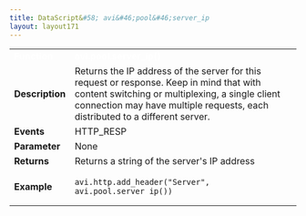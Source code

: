 ```yaml
---
title: DataScript&#58; avi&#46;pool&#46;server_ip
layout: layout171
---
```

<table class="table table-hover table table-bordered table-hover">  
<tbody>       
<tr>   
<td><font size="3" color="white"><strong>Function</strong></font></td>
<td><font color="white"><b>avi.pool.server_ip()</b></font></td>
</tr>
<tr>   
<td><font size="3"><strong>Description</strong></font></td>
<td>Returns the IP address of the server for this request or response. Keep in mind that with content switching or multiplexing, a single client connection may have multiple requests, each distributed to a different server.</td>
</tr>
<tr>   
<td><font size="3"><strong>Events</strong></font></td>
<td>HTTP_RESP</td>
</tr>
<tr>   
<td><font size="3"><strong>Parameter</strong></font></td>
<td>None</td>
</tr>
<tr>   
<td><font size="3"><strong>Returns</strong></font></td>
<td>Returns a string of the server's IP address</td>
</tr>
<tr>   
<td><font size="3"><strong>Example</strong></font></td>
<td><!-- Crayon Syntax Highlighter v2.7.1 --> <pre><code class="language-lua">avi.http.add_header("Server", avi.pool.server_ip())</code></pre> 
<!-- [Format Time: 0.0019 seconds] --></td>
</tr>
</tbody>
</table> 